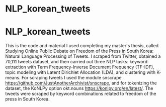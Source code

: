 # NLP_korean_tweets

# NLP_korean_tweets


This is the code and material I used completing my master's thesis, called Studying Online Public Debate on Freedom of the Press in South Korea: Natural Language Processing of Tweets. I scraped from Twitter, obtained a 70,111 tweets dataset, and then carried out three NLP tasks: keyword extraction with Term Frequency-Inverse Document Frequency (TF-IDF), topic modeling with Latent Dirichlet Allocation (LDA), and clustering with K-means.
For scraping tweets I used the module snscrape https://github.com/JustAnotherArchivist/snscrape, and for tokenizing the dataset, the KoNLPy option okt.nouns https://konlpy.org/en/latest/.
The tweets were scraped by keyword combinations related to freedom of the press in South Korea.
